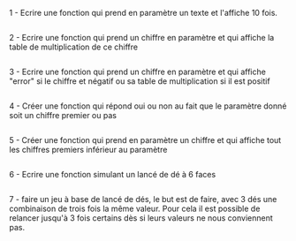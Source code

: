 1 - Ecrire une fonction qui prend en paramètre un texte et l'affiche 10 fois.

```

```

2 - Ecrire une fonction qui prend un chiffre en paramètre et qui affiche la table de multiplication de ce chiffre

```

```

3 - Ecrire une fonction qui prend un chiffre en paramètre et qui affiche "error" si le chiffre et négatif ou sa table de multiplication si il est positif

```

```


4 - Créer une fonction qui répond oui ou non au fait que le paramètre donné soit un chiffre premier ou pas

```

```

5 - Créer une fonction qui prend en paramètre un chiffre et qui affiche tout les chiffres premiers inférieur au paramètre

```

```

6 - Ecrire une fonction simulant un lancé de dé à 6 faces

```

```

7 - faire un jeu à base de lancé de dés, le but est de faire, avec 3 dés une combinaison de trois fois la même valeur.
Pour cela il est possible de relancer jusqu'à 3 fois certains dès si leurs valeurs ne nous conviennent pas.

```

```


